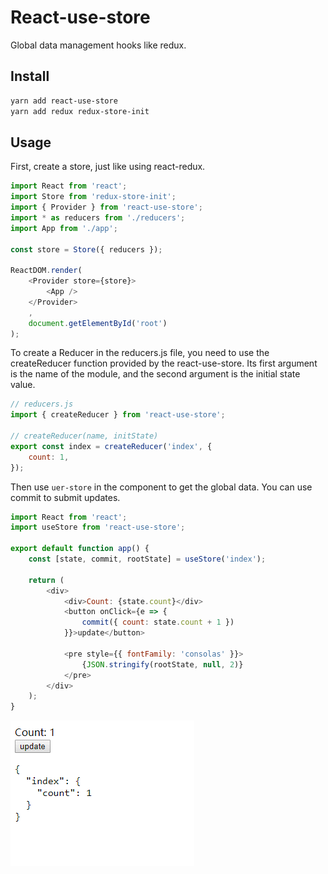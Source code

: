 # React-use-store
Global data management hooks like redux.

## Install

```sh
yarn add react-use-store
yarn add redux redux-store-init
```

## Usage
First, create a store, just like using react-redux.

```js
import React from 'react';
import Store from 'redux-store-init';
import { Provider } from 'react-use-store';
import * as reducers from './reducers';
import App from './app';

const store = Store({ reducers });

ReactDOM.render(
    <Provider store={store}>
        <App />
    </Provider>
    ,
    document.getElementById('root')
);
```

To create a Reducer in the reducers.js file, you need to use the createReducer function provided by the react-use-store. Its first argument is the name of the module, and the second argument is the initial state value.

```js
// reducers.js
import { createReducer } from 'react-use-store';

// createReducer(name, initState)
export const index = createReducer('index', {
    count: 1,
});
```

Then use `uer-store` in the component to get the global data.
You can use commit to submit updates.

```js
import React from 'react';
import useStore from 'react-use-store';

export default function app() {
    const [state, commit, rootState] = useStore('index');

    return (
        <div>
            <div>Count: {state.count}</div>
            <button onClick={e => {
                commit({ count: state.count + 1 })
            }}>update</button>

            <pre style={{ fontFamily: 'consolas' }}>
                {JSON.stringify(rootState, null, 2)}
            </pre>
        </div>
    );
}
```

![](./image/demo.gif)